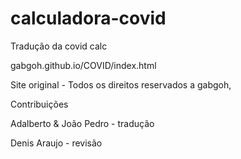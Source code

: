 # calculadora-covid
Tradução da covid calc 

gabgoh.github.io/COVID/index.html

Site original - Todos os direitos reservados a gabgoh,


Contribuições

Adalberto  & João Pedro - tradução 

Denis Araujo - revisão 

